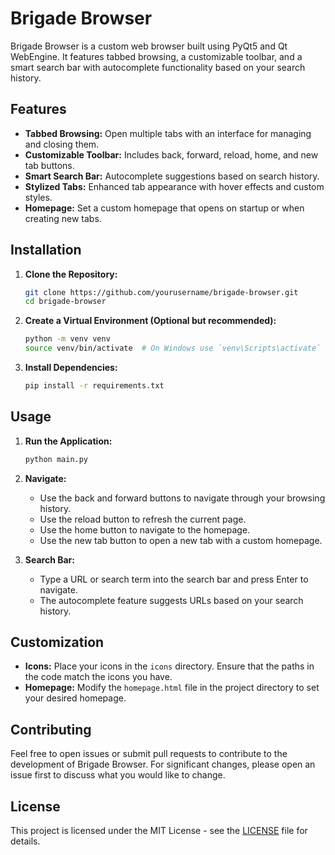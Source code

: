 # Brigade Browser

Brigade Browser is a custom web browser built using PyQt5 and Qt WebEngine. It features tabbed browsing, a customizable toolbar, and a smart search bar with autocomplete functionality based on your search history.

## Features

- **Tabbed Browsing:** Open multiple tabs with an interface for managing and closing them.
- **Customizable Toolbar:** Includes back, forward, reload, home, and new tab buttons.
- **Smart Search Bar:** Autocomplete suggestions based on search history.
- **Stylized Tabs:** Enhanced tab appearance with hover effects and custom styles.
- **Homepage:** Set a custom homepage that opens on startup or when creating new tabs.

## Installation

1. **Clone the Repository:**

    ```bash
    git clone https://github.com/yourusername/brigade-browser.git
    cd brigade-browser
    ```

2. **Create a Virtual Environment (Optional but recommended):**

    ```bash
    python -m venv venv
    source venv/bin/activate  # On Windows use `venv\Scripts\activate`
    ```

3. **Install Dependencies:**

    ```bash
    pip install -r requirements.txt
    ```

## Usage

1. **Run the Application:**

    ```bash
    python main.py
    ```

2. **Navigate:**
    - Use the back and forward buttons to navigate through your browsing history.
    - Use the reload button to refresh the current page.
    - Use the home button to navigate to the homepage.
    - Use the new tab button to open a new tab with a custom homepage.

3. **Search Bar:**
    - Type a URL or search term into the search bar and press Enter to navigate.
    - The autocomplete feature suggests URLs based on your search history.

## Customization

- **Icons:** Place your icons in the `icons` directory. Ensure that the paths in the code match the icons you have.
- **Homepage:** Modify the `homepage.html` file in the project directory to set your desired homepage.

## Contributing

Feel free to open issues or submit pull requests to contribute to the development of Brigade Browser. For significant changes, please open an issue first to discuss what you would like to change.

## License

This project is licensed under the MIT License - see the [LICENSE](LICENSE) file for details.
